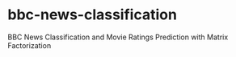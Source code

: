 # bbc-news-classification
BBC News Classification and Movie Ratings Prediction with Matrix Factorization
